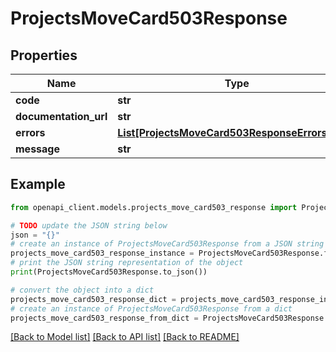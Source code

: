 # ProjectsMoveCard503Response


## Properties

Name | Type | Description | Notes
------------ | ------------- | ------------- | -------------
**code** | **str** |  | [optional] 
**documentation_url** | **str** |  | [optional] 
**errors** | [**List[ProjectsMoveCard503ResponseErrorsInner]**](ProjectsMoveCard503ResponseErrorsInner.md) |  | [optional] 
**message** | **str** |  | [optional] 

## Example

```python
from openapi_client.models.projects_move_card503_response import ProjectsMoveCard503Response

# TODO update the JSON string below
json = "{}"
# create an instance of ProjectsMoveCard503Response from a JSON string
projects_move_card503_response_instance = ProjectsMoveCard503Response.from_json(json)
# print the JSON string representation of the object
print(ProjectsMoveCard503Response.to_json())

# convert the object into a dict
projects_move_card503_response_dict = projects_move_card503_response_instance.to_dict()
# create an instance of ProjectsMoveCard503Response from a dict
projects_move_card503_response_from_dict = ProjectsMoveCard503Response.from_dict(projects_move_card503_response_dict)
```
[[Back to Model list]](../README.md#documentation-for-models) [[Back to API list]](../README.md#documentation-for-api-endpoints) [[Back to README]](../README.md)


